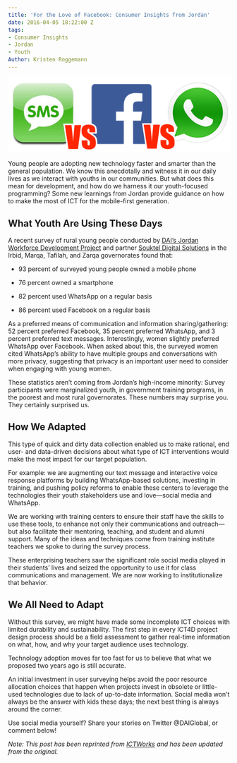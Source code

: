 ```yaml
---
title: 'For the Love of Facebook: Consumer Insights from Jordan'
date: 2016-04-05 18:22:00 Z
tags:
- Consumer Insights
- Jordan
- Youth
Author: Kristen Roggemann
---
```


![sms-facebook-whatsapp.png](/uploads/sms-facebook-whatsapp.png)

Young people are adopting new technology faster and smarter than the general population. We know this anecdotally and witness it in our daily lives as we interact with youths in our communities. But what does this mean for development, and how do we harness it our youth-focused programming? Some new learnings from Jordan provide guidance on how to make the most of ICT for the mobile-first generation.

## What Youth Are Using These Days

A recent survey of rural young people conducted by [DAI’s Jordan Workforce Development Project](http://www.jordanwfd.org/en-us/) and partner [Souktel Digital Solutions](www.souktel.org) in the Irbid, Marqa, Tafilah, and Zarqa governorates found that:

* 93 percent of surveyed young people owned a mobile phone

* 76 percent owned a smartphone

* 82 percent used WhatsApp on a regular basis

* 86 percent used Facebook on a regular basis

As a preferred means of communication and information sharing/gathering: 52 percent preferred Facebook, 35 percent preferred WhatsApp, and 3 percent preferred text messages.  Interestingly, women slightly preferred WhatsApp over Facebook. When asked about this, the surveyed women cited WhatsApp’s ability to have multiple groups and conversations with more privacy, suggesting that privacy is an important user need to consider when engaging with young women.

These statistics aren’t coming from Jordan’s high-income minority: Survey participants were marginalized youth, in government training programs, in the poorest and most rural governorates. These numbers may surprise you. They certainly surprised us.

## How We Adapted

This type of quick and dirty data collection enabled us to make rational, end user- and data-driven decisions about what type of ICT interventions would make the most impact for our target population.

For example: we are augmenting our text message and interactive voice response platforms by building WhatsApp-based solutions, investing in training, and pushing policy reforms to enable these centers to leverage the technologies their youth stakeholders use and love—social media and WhatsApp.

We are working with training centers to ensure their staff have the skills to use these tools, to enhance not only their communications and outreach—but also facilitate their mentoring, teaching, and student and alumni support. Many of the ideas and techniques come from training institute teachers we spoke to during the survey process.

These enterprising teachers saw the significant role social media played in their students’ lives and seized the opportunity to use it for class communications and management. We are now working to institutionalize that behavior.

## We All Need to Adapt

Without this survey, we might have made some incomplete ICT choices with limited durability and sustainability. The first step in every ICT4D project design process should be a field assessment to gather real-time information on what, how, and why your target audience uses technology.

Technology adoption moves far too fast for us to believe that what we proposed two years ago is still accurate.

An initial investment in user surveying helps avoid the poor resource allocation choices that happen when projects invest in obsolete or little-used technologies due to lack of up-to-date information. Social media won’t always be the answer with kids these days; the next best thing is always around the corner.

Use social media yourself? Share your stories on Twitter @DAIGlobal, or comment below!

*Note: This post has been reprinted from [ICTWorks](http://www.ictworks.org/2015/11/11/guess-which-communications-platform-youth-prefer-to-use-today/) and has been updated from the original.*